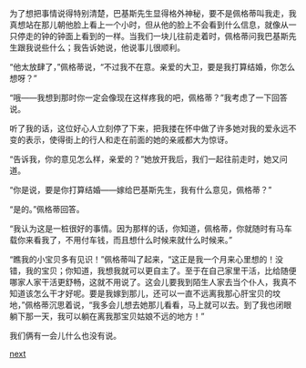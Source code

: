 
为了想把事情说得特别清楚，巴基斯先生显得格外神秘，要不是佩格蒂叫我走，我真想站在那儿朝他脸上看上一个小时，但从他的脸上不会看到什么信息，就像从一只停走的钟的钟面上看到的一样。当我们一块儿往前走着时，佩格蒂问我巴基斯先生跟我说些什么；我告诉她说，他说事儿很顺利。

“他太放肆了，”佩格蒂说，“不过我不在意。亲爱的大卫，要是我打算结婚，你怎么想呀？”

“哦——我想到那时你一定会像现在这样疼我的吧，佩格蒂？”我考虑了一下回答说。

听了我的话，这位好心人立刻停了下来，把我搂在怀中做了许多她对我的爱永远不变的表示，使得街上的行人和走在前面的她的亲戚都大为惊讶。

“告诉我，你的意见怎么样，亲爱的？”她放开我后，我们一起往前走时，她又问道。

“你是说，要是你打算结婚——嫁给巴基斯先生，我有什么意见，佩格蒂？”

“是的。”佩格蒂回答。

“我认为这是一桩很好的事情。因为那样的话，你知道，佩格蒂，你就随时有马车载你来看我了，不用付车钱，而且想什么时候来就什么时候来。”

“瞧我的小宝贝多有见识！”佩格蒂叫了起来，“这正是我一个月来心里想的！没错，我的宝贝；你知道，我想我就可以更自主了。至于在自己家里干活，比给随便哪家人家干活更舒畅，这就不用说了。这会儿要我到陌生人家去当个仆人，我真不知道该怎么干才好呢。要是我嫁到那儿，还可以一直不远离我那心肝宝贝的坟地，”佩格蒂沉思着说，“我多会儿想去她那儿看看，马上就可以去。到了我也闭眼躺下那一天，我可以躺在离我那宝贝姑娘不远的地方！”

我们俩有一会儿什么也没有说。

[next](page139.md)